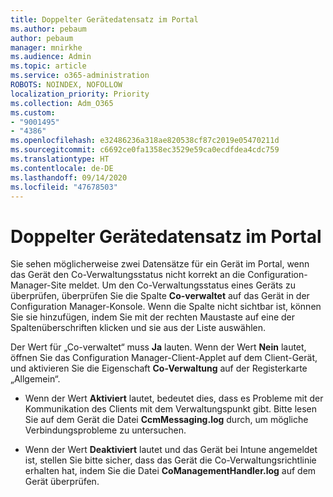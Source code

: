 ```yaml
---
title: Doppelter Gerätedatensatz im Portal
ms.author: pebaum
author: pebaum
manager: mnirkhe
ms.audience: Admin
ms.topic: article
ms.service: o365-administration
ROBOTS: NOINDEX, NOFOLLOW
localization_priority: Priority
ms.collection: Adm_O365
ms.custom:
- "9001495"
- "4386"
ms.openlocfilehash: e32486236a318ae820538cf87c2019e05470211d
ms.sourcegitcommit: c6692ce0fa1358ec3529e59ca0ecdfdea4cdc759
ms.translationtype: HT
ms.contentlocale: de-DE
ms.lasthandoff: 09/14/2020
ms.locfileid: "47678503"
---
```

# <a name="duplicate-device-record-in-the-portal"></a>Doppelter Gerätedatensatz im Portal

Sie sehen möglicherweise zwei Datensätze für ein Gerät im Portal, wenn das Gerät den Co-Verwaltungsstatus nicht korrekt an die Configuration-Manager-Site meldet. Um den Co-Verwaltungsstatus eines Geräts zu überprüfen, überprüfen Sie die Spalte **Co-verwaltet** auf das Gerät in der Configuration Manager-Konsole. Wenn die Spalte nicht sichtbar ist, können Sie sie hinzufügen, indem Sie mit der rechten Maustaste auf eine der Spaltenüberschriften klicken und sie aus der Liste auswählen.

Der Wert für „Co-verwaltet“ muss **Ja** lauten. Wenn der Wert **Nein** lautet, öffnen Sie das Configuration Manager-Client-Applet auf dem Client-Gerät, und aktivieren Sie die Eigenschaft **Co-Verwaltung** auf der Registerkarte „Allgemein“.

- Wenn der Wert **Aktiviert** lautet, bedeutet dies, dass es Probleme mit der Kommunikation des Clients mit dem Verwaltungspunkt gibt. Bitte lesen Sie auf dem Gerät die Datei **CcmMessaging.log** durch, um mögliche Verbindungsprobleme zu untersuchen.

- Wenn der Wert **Deaktiviert** lautet und das Gerät bei Intune angemeldet ist, stellen Sie bitte sicher, dass das Gerät die Co-Verwaltungsrichtlinie erhalten hat, indem Sie die Datei **CoManagementHandler.log** auf dem Gerät überprüfen.
